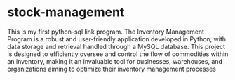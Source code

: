 # stock-management
This is my first python-sql link program. The Inventory Management Program is a robust and user-friendly application developed in Python, with data storage and retrieval handled through a MySQL database. This project is designed to efficiently oversee and control the flow of commodities within an inventory, making it an invaluable tool for businesses, warehouses, and organizations aiming to optimize their inventory management processes
